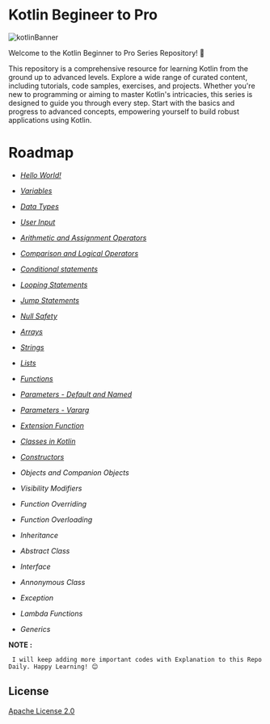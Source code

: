 
# Kotlin Begineer to Pro

![kotlinBanner](https://developer.android.com/static/codelabs/basic-android-kotlin-compose-first-program/img/840cee8b164c10b.png)

Welcome to the Kotlin Beginner to Pro Series Repository! 🚀

This repository is a comprehensive resource for learning Kotlin from the ground up to advanced levels. Explore a wide range of curated content, including tutorials, code samples, exercises, and projects. Whether you're new to programming or aiming to master Kotlin's intricacies, this series is designed to guide you through every step. Start with the basics and progress to advanced concepts, empowering yourself to build robust applications using Kotlin.

# Roadmap

- *[Hello World!](https://github.com/sriram005/kotlin-begineer-to-pro/blob/main/helloworld.kt)*

- *[Variables](https://github.com/sriram005/kotlin-begineer-to-pro/blob/main/variables.kt)*

- *[Data Types](https://github.com/sriram005/kotlin-begineer-to-pro/blob/main/data-types.kt)*

- *[User Input](https://github.com/sriram005/kotlin-begineer-to-pro/blob/main/user-input.kt)*

- *[Arithmetic and Assignment Operators](https://github.com/sriram005/kotlin-begineer-to-pro/blob/main/Arithmetic-Assignment-operators.kt)*

- *[Comparison and Logical Operators](https://github.com/sriram005/kotlin-begineer-to-pro/blob/main/Comparision-Logical-operators.kt)*

- *[Conditional statements](https://github.com/sriram005/kotlin-begineer-to-pro/blob/main/conditional-statements.kt)*

- *[Looping Statements](https://github.com/sriram005/kotlin-begineer-to-pro/blob/main/looping-statements.kt)*

- *[Jump Statements](https://github.com/sriram005/kotlin-begineer-to-pro/blob/main/jump-statements.kt)*

- *[Null Safety](https://github.com/sriram005/kotlin-begineer-to-pro/blob/main/null-safety.kt)*

- *[Arrays](https://github.com/sriram005/kotlin-begineer-to-pro/blob/main/Arrays.kt)*

- *[Strings](https://github.com/sriram005/kotlin-begineer-to-pro/blob/main/Strings.kt)*

- *[Lists](https://github.com/sriram005/kotlin-begineer-to-pro/blob/main/Lists.kt)*

- *[Functions](https://github.com/sriram005/kotlin-begineer-to-pro/blob/main/Funtions.kt)*

- *[Parameters - Default and Named](https://github.com/sriram005/kotlin-begineer-to-pro/blob/main/Default-Named-Parameters.kt)*

- *[Parameters - Vararg](https://github.com/sriram005/kotlin-begineer-to-pro/blob/main/Vararg-Parameters.kt)*

- *[Extension Function](https://github.com/sriram005/kotlin-begineer-to-pro/blob/main/Extension-Function.kt)*

- *[Classes in Kotlin](https://github.com/sriram005/kotlin-begineer-to-pro/blob/main/Classes.kt)*

- *[Constructors](https://github.com/sriram005/kotlin-begineer-to-pro/blob/main/Constructors.kt)*

- *Objects and Companion Objects*

- *Visibility Modifiers*

- *Function Overriding*

- *Function Overloading*

- *Inheritance*

- *Abstract Class*

- *Interface*

- *Annonymous Class*

- *Exception*

- *Lambda Functions*

- *Generics*

**NOTE :**
```
 I will keep adding more important codes with Explanation to this Repo Daily. Happy Learning! 😊
```


## License

[Apache License 2.0](https://choosealicense.com/licenses/mit/)


